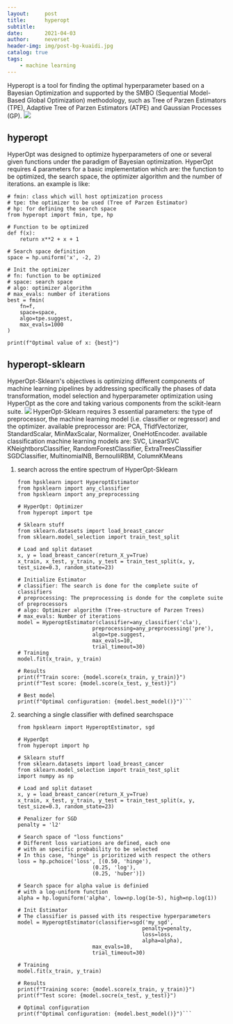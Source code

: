 ```yaml
---
layout:     post
title:      hyperopt
subtitle:   
date:       2021-04-03
author:     neverset
header-img: img/post-bg-kuaidi.jpg
catalog: true
tags:
    - machine learning
---
```


Hyperopt is a tool for finding the optimal hyperparameter based on a Bayesian Optimization and supported by the SMBO (Sequential Model-Based Global Optimization) methodology, such as Tree of Parzen Estimators (TPE), Adaptive Tree of Parzen Estimators (ATPE) and Gaussian Processes (GP).
![](https://raw.githubusercontent.com/neverset123/cloudimg/master/Img20210403232001.png)
## hyperopt
HyperOpt was designed to optimize hyperparameters of one or several given functions under the paradigm of Bayesian optimization. HyperOpt requires 4 parameters for a basic implementation which are: the function to be optimized, the search space, the optimizer algorithm and the number of iterations.
an example is like:

    # fmin: class which will host optimization process
    # tpe: the optimizer to be used (Tree of Parzen Estimator)
    # hp: for defining the search space
    from hyperopt import fmin, tpe, hp

    # Function to be optimized
    def f(x):
        return x**2 + x + 1

    # Search space definition
    space = hp.uniform('x', -2, 2)

    # Init the optimizer
    # fn: function to be optimized
    # space: search space
    # algo: optimizer algorithm
    # max_evals: number of iterations
    best = fmin(
        fn=f,  
        space=space,
        algo=tpe.suggest,
        max_evals=1000
    )

    print(f"Optimal value of x: {best}")

## hyperopt-sklearn
HyperOpt-Sklearn's objectives is optimizing different components of machine learning pipelines by addressing specifically the phases of data transformation, model selection and hyperparameter optimization using HyperOpt as the core and taking various components from the scikit-learn suite.
![](https://raw.githubusercontent.com/neverset123/cloudimg/master/Img20210403232443.png)
HyperOpt-Sklearn requires 3 essential parameters: the type of preprocessor, the machine learning model (i.e. classifier or regressor) and the optimizer. available preprocessor are: PCA, TfidfVectorizer, StandardScalar, MinMaxScalar, Normalizer, OneHotEncoder. available classification machine learning models are: SVC, LinearSVC KNeightborsClassifier, RandomForestClassifier, ExtraTreesClassifier SGDClassifier, MultinomialNB, BernoulliRBM, ColumnKMeans

1. search across the entire spectrum of HyperOpt-Sklearn


    ```# HyperOpt-Sklearn 
    from hpsklearn import HyperoptEstimator
    from hpsklearn import any_classifier
    from hpsklearn import any_preprocessing

    # HyperOpt: Optimizer
    from hyperopt import tpe

    # Sklearn stuff
    from sklearn.datasets import load_breast_cancer
    from sklearn.model_selection import train_test_split

    # Load and split dataset
    x, y = load_breast_cancer(return_X_y=True)
    x_train, x_test, y_train, y_test = train_test_split(x, y, test_size=0.3, random_state=23)

    # Initialize Estimator
    # classifier: The search is done for the complete suite of classifiers
    # preprocessing: The preprocessing is donde for the complete suite of preprocessors
    # algo: Optimizer algorithm (Tree-structure of Parzen Trees)
    # max_evals: Number of iterations
    model = HyperoptEstimator(classifier=any_classifier('cla'), 
                            preprocessing=any_preprocessing('pre'), 
                            algo=tpe.suggest, 
                            max_evals=10, 
                            trial_timeout=30)
    # Training
    model.fit(x_train, y_train)

    # Results
    print(f"Train score: {model.score(x_train, y_train)}")
    print(f"Test score: {model.score(x_test, y_test)}")

    # Best model
    print(f"Optimal configuration: {model.best_model()}")```

2. searching a single classifier with defined searchspace

    ```# HyperOpt-Sklearn
    from hpsklearn import HyperoptEstimator, sgd

    # HyperOpt
    from hyperopt import hp

    # Sklearn stuff
    from sklearn.datasets import load_breast_cancer
    from sklearn.model_selection import train_test_split
    import numpy as np

    # Load and split dataset
    x, y = load_breast_cancer(return_X_y=True)
    x_train, x_test, y_train, y_test = train_test_split(x, y, test_size=0.3, random_state=23)

    # Penalizer for SGD
    penalty = 'l2'

    # Search space of "loss functions"
    # Different loss variations are defined, each one
    # with an specific probability to be selected
    # In this case, "hinge" is prioritized with respect the others
    loss = hp.pchoice('loss', [(0.50, 'hinge'), 
                            (0.25, 'log'), 
                            (0.25, 'huber')])

    # Search space for alpha value is definied
    # with a log-uniform function
    alpha = hp.loguniform('alpha', low=np.log(1e-5), high=np.log(1))

    # Init Estimator
    # The classifier is passed with its respective hyperparameters
    model = HyperoptEstimator(classifier=sgd('my_sgd', 
                                            penalty=penalty, 
                                            loss=loss, 
                                            alpha=alpha), 
                            max_evals=10, 
                            trial_timeout=30)

    # Training
    model.fit(x_train, y_train)

    # Results
    print(f"Training score: {model.score(x_train, y_train)}")
    print(f"Test score: {model.socre(x_test, y_test)}")

    # Optimal configuration
    print(f"Optimal configuration: {model.best_model()}")```